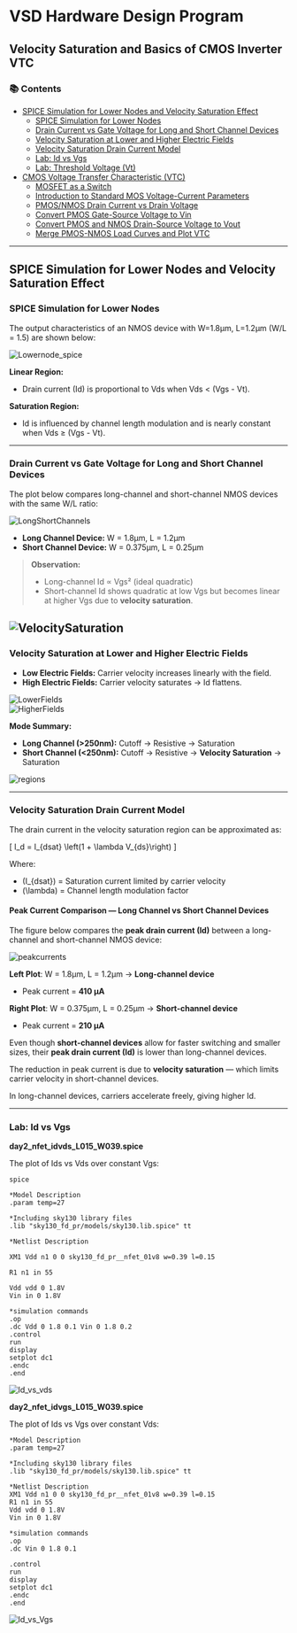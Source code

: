 # VSD Hardware Design Program

## Velocity Saturation and Basics of CMOS Inverter VTC

### 📚 Contents

- [SPICE Simulation for Lower Nodes and Velocity Saturation Effect](#spice-simulation-for-lower-nodes-and-velocity-saturation-effect)  
  - [SPICE Simulation for Lower Nodes](#spice-simulation-for-lower-nodes)  
  - [Drain Current vs Gate Voltage for Long and Short Channel Devices](#drain-current-vs-gate-voltage-for-long-and-short-channel-devices)  
  - [Velocity Saturation at Lower and Higher Electric Fields](#velocity-saturation-at-lower-and-higher-electric-fields)  
  - [Velocity Saturation Drain Current Model](#velocity-saturation-drain-current-model)  
  - [Lab: Id vs Vgs](#lab-id-vs-vgs)  
  - [Lab: Threshold Voltage (Vt)](#lab-threshold-voltage-vt)
- [CMOS Voltage Transfer Characteristic (VTC)](#cmos-voltage-transfer-characteristic-vtc)  
  - [MOSFET as a Switch](#mosfet-as-a-switch)  
  - [Introduction to Standard MOS Voltage-Current Parameters](#introduction-to-standard-mos-voltage-current-parameters)  
  - [PMOS/NMOS Drain Current vs Drain Voltage](#pmosnmos-drain-current-vs-drain-voltage)  
  - [Convert PMOS Gate-Source Voltage to Vin](#convert-pmos-gate-source-voltage-to-vin)  
  - [Convert PMOS and NMOS Drain-Source Voltage to Vout](#convert-pmos-and-nmos-drain-source-voltage-to-vout)  
  - [Merge PMOS-NMOS Load Curves and Plot VTC](#merge-pmos-nmos-load-curves-and-plot-vtc)

---

## SPICE Simulation for Lower Nodes and Velocity Saturation Effect

### SPICE Simulation for Lower Nodes

The output characteristics of an NMOS device with W=1.8μm, L=1.2μm (W/L = 1.5) are shown below:

![Lowernode_spice](Screenshots/spice_ln.png)

**Linear Region:**  
- Drain current (Id) is proportional to Vds when Vds < (Vgs - Vt).  

**Saturation Region:**  
- Id is influenced by channel length modulation and is nearly constant when Vds ≥ (Vgs - Vt).

---

### Drain Current vs Gate Voltage for Long and Short Channel Devices

The plot below compares long-channel and short-channel NMOS devices with the same W/L ratio:

![LongShortChannels](Screenshots/channels.png)

- **Long Channel Device:** W = 1.8μm, L = 1.2μm  
- **Short Channel Device:** W = 0.375μm, L = 0.25μm  

> **Observation:**  
> - Long-channel Id ∝ Vgs² (ideal quadratic)  
> - Short-channel Id shows quadratic at low Vgs but becomes linear at higher Vgs due to **velocity saturation**.

![VelocitySaturation](Screenshots/VS_LS.png)  
---

### Velocity Saturation at Lower and Higher Electric Fields

- **Low Electric Fields:** Carrier velocity increases linearly with the field.  
- **High Electric Fields:** Carrier velocity saturates → Id flattens.  

![LowerFields](Screenshots/lowerfields.png)  
![HigherFields](Screenshots/higherfields.png)

**Mode Summary:**

- **Long Channel (>250nm):** Cutoff → Resistive → Saturation  
- **Short Channel (<250nm):** Cutoff → Resistive → **Velocity Saturation** → Saturation  

![regions](Screenshots/regions.png)

---

### Velocity Saturation Drain Current Model

The drain current in the velocity saturation region can be approximated as:

\[
I_d = I_{dsat} \left(1 + \lambda V_{ds}\right)
\]

Where:  
- \(I_{dsat}\) = Saturation current limited by carrier velocity  
- \(\lambda\) = Channel length modulation factor  


#### Peak Current Comparison — Long Channel vs Short Channel Devices

The figure below compares the **peak drain current (Id)** between a long-channel and short-channel NMOS device:

![peakcurrents](Screenshots/peakcurrents.png)

**Left Plot**: W = 1.8μm, L = 1.2μm → **Long-channel device**
  - Peak current = **410 μA**
  
**Right Plot**: W = 0.375μm, L = 0.25μm → **Short-channel device**
  - Peak current = **210 μA**

Even though **short-channel devices** allow for faster switching and smaller sizes, their **peak drain current (Id)** is lower than long-channel devices.

The reduction in peak current is due to **velocity saturation** — which limits carrier velocity in short-channel devices.

In long-channel devices, carriers accelerate freely, giving higher Id.


---

### Lab: Id vs Vgs

<summary><strong>day2_nfet_idvds_L015_W039.spice</strong></summary>

The plot of Ids vs Vds over constant Vgs:

```
spice

*Model Description
.param temp=27

*Including sky130 library files
.lib "sky130_fd_pr/models/sky130.lib.spice" tt

*Netlist Description

XM1 Vdd n1 0 0 sky130_fd_pr__nfet_01v8 w=0.39 l=0.15

R1 n1 in 55

Vdd vdd 0 1.8V
Vin in 0 1.8V

*simulation commands
.op
.dc Vdd 0 1.8 0.1 Vin 0 1.8 0.2
.control
run
display
setplot dc1
.endc
.end
```
![Id_vs_vds](Screenshots/vds_ng.png)

<summary><strong>day2_nfet_idvgs_L015_W039.spice</strong></summary>

The plot of Ids vs Vgs over constant Vds:

```spice
*Model Description
.param temp=27

*Including sky130 library files
.lib "sky130_fd_pr/models/sky130.lib.spice" tt

*Netlist Description
XM1 Vdd n1 0 0 sky130_fd_pr__nfet_01v8 w=0.39 l=0.15
R1 n1 in 55
Vdd vdd 0 1.8V
Vin in 0 1.8V

*simulation commands
.op
.dc Vin 0 1.8 0.1 

.control
run
display
setplot dc1
.endc
.end
```
![Id_vs_Vgs](Screenshots/vgs_ng.png)

